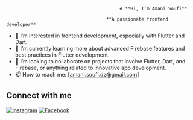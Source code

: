                                               # **Hi, I’m Amani Soufi**

                                         **A passionate frontend developer**


- 👀 I’m interested in frontend development, especially with Flutter and Dart.
- 🌱 I’m currently learning more about advanced Firebase features and best practices in Flutter development.
- 💞️ I’m looking to collaborate on projects that involve Flutter, Dart, and Firebase, or anything related to innovative app development.
- 📫 How to reach me: [amani.soufi.dz@gmail.com] 

## Connect with me

[![Instagram](https://img.shields.io/badge/Instagram-%40yourusername-E4405F?style=social&logo=instagram)](https://www.instagram.com/flutterwithamani)
[![Facebook](https://img.shields.io/badge/Facebook-%40yourusername-1877F2?style=social&logo=facebook)](https://www.facebook.com/flutterwithamani)
